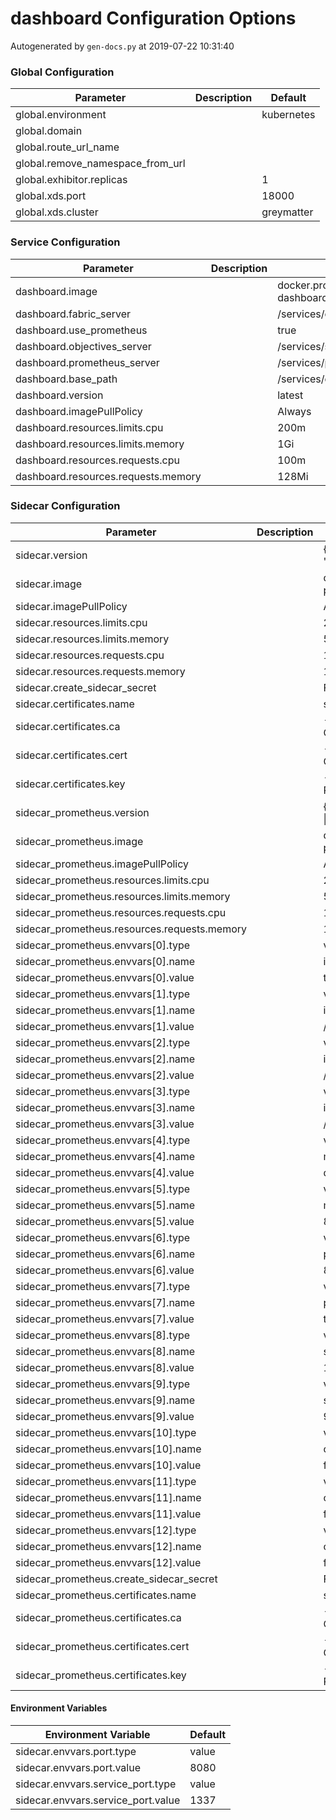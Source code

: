 # dashboard Configuration Options

Autogenerated by `gen-docs.py` at 2019-07-22 10:31:40

### Global Configuration

|           Parameter            |Description| Default  |
|--------------------------------|-----------|----------|
|global.environment              |           |kubernetes|
|global.domain                   |           |          |
|global.route_url_name           |           |          |
|global.remove_namespace_from_url|           |          |
|global.exhibitor.replicas       |           |         1|
|global.xds.port                 |           |     18000|
|global.xds.cluster              |           |greymatter|

### Service Configuration

|             Parameter             |Description|                                             Default                                              |
|-----------------------------------|-----------|--------------------------------------------------------------------------------------------------|
|dashboard.image                    |           |docker.production.deciphernow.com/deciphernow/gm-dashboard:{{ $.Values.global.dashboard.version }}|
|dashboard.fabric_server            |           |/services/catalog/0.3.6/                                                                          |
|dashboard.use_prometheus           |           |true                                                                                              |
|dashboard.objectives_server        |           |/services/slo/0.4.0/                                                                              |
|dashboard.prometheus_server        |           |/services/prometheus/2.7.1/api/v1/                                                                |
|dashboard.base_path                |           |/services/dashboard/latest/                                                                       |
|dashboard.version                  |           |latest                                                                                            |
|dashboard.imagePullPolicy          |           |Always                                                                                            |
|dashboard.resources.limits.cpu     |           |200m                                                                                              |
|dashboard.resources.limits.memory  |           |1Gi                                                                                               |
|dashboard.resources.requests.cpu   |           |100m                                                                                              |
|dashboard.resources.requests.memory|           |128Mi                                                                                             |

### Sidecar Configuration

|                 Parameter                  |Description|                                               Default                                                |
|--------------------------------------------|-----------|------------------------------------------------------------------------------------------------------|
|sidecar.version                             |           |{{- $.Values.global.dashboard.sidecar.version \| default "0.8.0" }}                                    |
|sidecar.image                               |           |docker.production.deciphernow.com/deciphernow/gm-proxy:{{ tpl $.Values.sidecar.version $ }}           |
|sidecar.imagePullPolicy                     |           |Always                                                                                                |
|sidecar.resources.limits.cpu                |           |200m                                                                                                  |
|sidecar.resources.limits.memory             |           |512Mi                                                                                                 |
|sidecar.resources.requests.cpu              |           |100m                                                                                                  |
|sidecar.resources.requests.memory           |           |128Mi                                                                                                 |
|sidecar.create_sidecar_secret               |           |False                                                                                                 |
|sidecar.certificates.name                   |           |sidecar                                                                                               |
|sidecar.certificates.ca                     |           |-----BEGIN CERTIFICATE----- ... -----END CERTIFICATE-----                                             |
|sidecar.certificates.cert                   |           |-----BEGIN CERTIFICATE----- ... -----END CERTIFICATE-----                                             |
|sidecar.certificates.key                    |           |-----BEGIN RSA PRIVATE KEY----- ... -----END RSA PRIVATE KEY-----                                     |
|sidecar_prometheus.version                  |           |{{- $.Values.global.catalog.prometheus_sidecar.version \| default "0.8.0" }}                           |
|sidecar_prometheus.image                    |           |docker.production.deciphernow.com/deciphernow/gm-proxy:{{ tpl $.Values.sidecar_prometheus.version $ }}|
|sidecar_prometheus.imagePullPolicy          |           |Always                                                                                                |
|sidecar_prometheus.resources.limits.cpu     |           |200m                                                                                                  |
|sidecar_prometheus.resources.limits.memory  |           |512Mi                                                                                                 |
|sidecar_prometheus.resources.requests.cpu   |           |100m                                                                                                  |
|sidecar_prometheus.resources.requests.memory|           |128Mi                                                                                                 |
|sidecar_prometheus.envvars[0].type          |           |value                                                                                                 |
|sidecar_prometheus.envvars[0].name          |           |ingress_use_tls                                                                                       |
|sidecar_prometheus.envvars[0].value         |           |true                                                                                                  |
|sidecar_prometheus.envvars[1].type          |           |value                                                                                                 |
|sidecar_prometheus.envvars[1].name          |           |ingress_ca_cert_path                                                                                  |
|sidecar_prometheus.envvars[1].value         |           |/etc/proxy/tls/sidecar/ca.crt                                                                         |
|sidecar_prometheus.envvars[2].type          |           |value                                                                                                 |
|sidecar_prometheus.envvars[2].name          |           |ingress_cert_path                                                                                     |
|sidecar_prometheus.envvars[2].value         |           |/etc/proxy/tls/sidecar/server.crt                                                                     |
|sidecar_prometheus.envvars[3].type          |           |value                                                                                                 |
|sidecar_prometheus.envvars[3].name          |           |ingress_key_path                                                                                      |
|sidecar_prometheus.envvars[3].value         |           |/etc/proxy/tls/sidecar/server.key                                                                     |
|sidecar_prometheus.envvars[4].type          |           |value                                                                                                 |
|sidecar_prometheus.envvars[4].name          |           |metrics_key_function                                                                                  |
|sidecar_prometheus.envvars[4].value         |           |depth                                                                                                 |
|sidecar_prometheus.envvars[5].type          |           |value                                                                                                 |
|sidecar_prometheus.envvars[5].name          |           |metrics_port                                                                                          |
|sidecar_prometheus.envvars[5].value         |           |8081                                                                                                  |
|sidecar_prometheus.envvars[6].type          |           |value                                                                                                 |
|sidecar_prometheus.envvars[6].name          |           |port                                                                                                  |
|sidecar_prometheus.envvars[6].value         |           |8080                                                                                                  |
|sidecar_prometheus.envvars[7].type          |           |value                                                                                                 |
|sidecar_prometheus.envvars[7].name          |           |proxy_dynamic                                                                                         |
|sidecar_prometheus.envvars[7].value         |           |true                                                                                                  |
|sidecar_prometheus.envvars[8].type          |           |value                                                                                                 |
|sidecar_prometheus.envvars[8].name          |           |service_host                                                                                          |
|sidecar_prometheus.envvars[8].value         |           |127.0.0.1                                                                                             |
|sidecar_prometheus.envvars[9].type          |           |value                                                                                                 |
|sidecar_prometheus.envvars[9].name          |           |service_port                                                                                          |
|sidecar_prometheus.envvars[9].value         |           |9090                                                                                                  |
|sidecar_prometheus.envvars[10].type         |           |value                                                                                                 |
|sidecar_prometheus.envvars[10].name         |           |obs_enabled                                                                                           |
|sidecar_prometheus.envvars[10].value        |           |false                                                                                                 |
|sidecar_prometheus.envvars[11].type         |           |value                                                                                                 |
|sidecar_prometheus.envvars[11].name         |           |obs_enforce                                                                                           |
|sidecar_prometheus.envvars[11].value        |           |false                                                                                                 |
|sidecar_prometheus.envvars[12].type         |           |value                                                                                                 |
|sidecar_prometheus.envvars[12].name         |           |obs_full_response                                                                                     |
|sidecar_prometheus.envvars[12].value        |           |false                                                                                                 |
|sidecar_prometheus.create_sidecar_secret    |           |False                                                                                                 |
|sidecar_prometheus.certificates.name        |           |sidecar                                                                                               |
|sidecar_prometheus.certificates.ca          |           |-----BEGIN CERTIFICATE----- ... -----END CERTIFICATE-----                                             |
|sidecar_prometheus.certificates.cert        |           |-----BEGIN CERTIFICATE----- ... -----END CERTIFICATE-----                                             |
|sidecar_prometheus.certificates.key         |           |-----BEGIN RSA PRIVATE KEY----- ... -----END RSA PRIVATE KEY-----                                     |

#### Environment Variables

|       Environment Variable       |Default|
|----------------------------------|-------|
|sidecar.envvars.port.type         |value  |
|sidecar.envvars.port.value        |8080   |
|sidecar.envvars.service_port.type |value  |
|sidecar.envvars.service_port.value|1337   |

